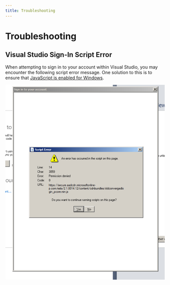 ```yaml
---
title: Troubleshooting
---
```

# Troubleshooting

## Visual Studio Sign-In Script Error

When attempting to sign in to your account within Visual Studio, you may encounter the following script error message. One solution to this is to ensure that [JavaScript is enabled for Windows](https://support.microsoft.com/en-us/help/3135465/how-to-enable-javascript-in-windows).

![](./trouble/vs-2017-sign-in-script-error.jpg)

